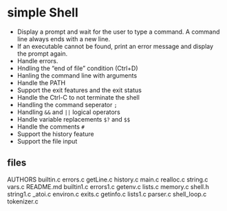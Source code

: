 # simple Shell

* Display a prompt and wait for the user to type a command. A command line always ends with a new line.
* If an executable cannot be found, print an error message and display the prompt again.
* Handle errors.
* Hndling the “end of file” condition (Ctrl+D)
* Hanling the command line with arguments
* Handle the PATH
* Support the exit features and the exit status
* Handle the Ctrl-C to not terminate the shell
* Handling the command seperator `;`
* Handling `&&` and `||` logical operators
* Handle variable replacements `$?` and `$$`
* Handle the comments `#`
* Support the history feature
* Support the file input

## files

AUTHORS    builtin.c   errors.c   getLine.c  history.c  main.c    realloc.c     string.c     vars.c
README.md  builtin1.c  errors1.c  getenv.c   lists.c    memory.c  shell.h       string1.c
_atoi.c    environ.c   exits.c    getinfo.c  lists1.c   parser.c  shell_loop.c  tokenizer.c

